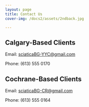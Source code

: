 ```yaml
---
layout: page
title: Contact Us
cover-img: /docs2/assets/2ndback.jpg

---
```

## Calgary-Based Clients

Email: sciaticaBG-YYC@gmail.com

Phone: (613) 555 0170

## Cochrane-Based Clients

Email: sciaticaBG-CR@gmail.com

Phone: (613) 555 0164
